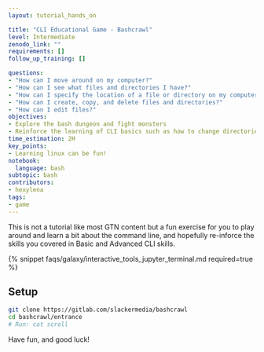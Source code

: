 ```yaml
---
layout: tutorial_hands_on

title: "CLI Educational Game - Bashcrawl"
level: Intermediate
zenodo_link: ""
requirements: []
follow_up_training: []

questions:
- "How can I move around on my computer?"
- "How can I see what files and directories I have?"
- "How can I specify the location of a file or directory on my computer?"
- "How can I create, copy, and delete files and directories?"
- "How can I edit files?"
objectives:
- Explore the bash dungeon and fight monsters
- Reinforce the learning of CLI basics such as how to change directories, move around, find things, and symlinkings
time_estimation: 2H
key_points:
- Learning linux can be fun!
notebook:
  language: bash
subtopic: bash
contributors:
- hexylena
tags:
- game
---
```


This is not a tutorial like most GTN content but a fun exercise for you to play around and learn a bit about the command line, and hopefully re-inforce the skills you covered in Basic and Advanced CLI skills.

{% snippet faqs/galaxy/interactive_tools_jupyter_terminal.md required=true %}

## Setup

```bash
git clone https://gitlab.com/slackermedia/bashcrawl
cd bashcrawl/entrance
# Run: cat scroll
```

Have fun, and good luck!
